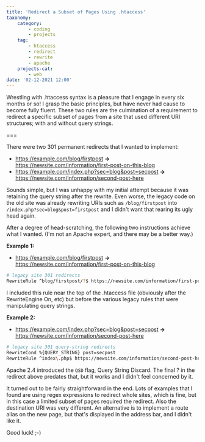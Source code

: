 ```yaml
---
title: 'Redirect a Subset of Pages Using .htaccess'
taxonomy:
    category:
        - coding
        - projects
    tag:
        - htaccess
        - redirect
        - rewrite
        - apache
    projects-cat:
        - web
date: '02-12-2021 12:00'
---
```


Wrestling with .htaccess syntax is a pleasure that I engage in every six months or so! I grasp the basic principles, but have never had cause to become fully fluent. These two rules are the culmination of a requirement to redirect a specific subset of pages from a site that used different URI structures; with and without query strings.

===

There were two 301 permanent redirects that I wanted to implement:

* https://example.com/blog/firstpost **->** https://newsite.com/information/first-post-on-this-blog
* https://example.com/index.php?sec=blog&post=secpost **->** https://newsite.com/information/second-post-here

Sounds simple, but I was unhappy with my initial attempt because it was retaining the query string after the rewrite. Even worse, the legacy code on the old site was already rewriting URIs such as `/blog/firstpost` into `/index.php?sec=blog&post=firstpost` and I didn't want that rearing its ugly head again.

After a degree of head-scratching, the following two instructions achieve what I wanted. (I'm not an Apache expert, and there may be a better way.)

**Example 1:**

* https://example.com/blog/firstpost **->** https://newsite.com/information/first-post-on-this-blog

```bash
# legacy site 301 redirects
RewriteRule ^blog/firstpost/?$ https://newsite.com/information/first-post-on-this-blog [NC,L,R=301]
```

I included this rule near the top of the .htaccess file (obviously after the RewriteEngine On, etc) but before the various legacy rules that were manipulating query strings.

**Example 2:**

* https://example.com/index.php?sec=blog&post=secpost **->** https://newsite.com/information/second-post-here

```bash
# legacy site 301 query-string redirects
RewriteCond %{QUERY_STRING} post=secpost
RewriteRule ^index\.php$ https://newsite.com/information/second-post-here/? [NC,L,R=301]
```

Apache 2.4 introduced the `QSD` flag, Query String Discard. The final ? in the redirect above predates that, but it works and I didn't feel concerned by it.

It turned out to be fairly straightforward in the end. Lots of examples that I found are using regex expressions to redirect whole sites, which is fine, but in this case a limited subset of pages required the redirect. Also the destination URI was very different. An alternative is to implement a route alias on the new page, but that's displayed in the address bar, and I didn't like it.

Good luck! ;-)